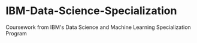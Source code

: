 # IBM-Data-Science-Specialization
Coursework from IBM's Data Science and Machine Learning Specialization Program
